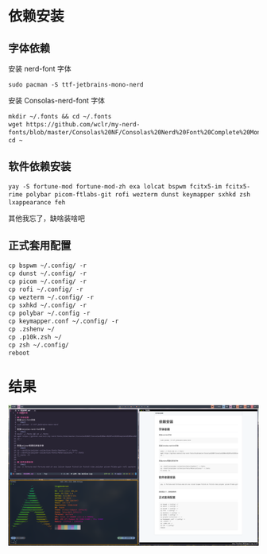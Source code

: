 # 依赖安装

## 字体依赖

安装 nerd-font 字体

```shell
sudo pacman -S ttf-jetbrains-mono-nerd
```

安装 Consolas-nerd-font 字体

```shell
mkdir ~/.fonts && cd ~/.fonts
wget https://github.com/wclr/my-nerd-fonts/blob/master/Consolas%20NF/Consolas%20Nerd%20Font%20Complete%20Mono%20Windows%20Compatible.ttf
cd ~
```

## 软件依赖安装

```shell
yay -S fortune-mod fortune-mod-zh exa lolcat bspwm fcitx5-im fcitx5-rime polybar picom-ftlabs-git rofi wezterm dunst keymapper sxhkd zsh lxappearance feh

```

其他我忘了，缺啥装啥吧

## 正式套用配置

```shell
cp bspwm ~/.config/ -r
cp dunst ~/.config/ -r
cp picom ~/.config/ -r
cp rofi ~/.config/ -r
cp wezterm ~/.config/ -r
cp sxhkd ~/.config/ -r
cp polybar ~/.config -r
cp keymapper.conf ~/.config/ -r
cp .zshenv ~/
cp .p10k.zsh ~/
cp zsh ~/.config/
reboot
```

# 结果

![](./pic.jpg)

